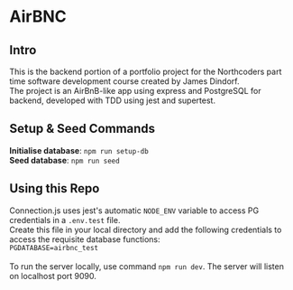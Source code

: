 # AirBNC

## **Intro**
This is the backend portion of a portfolio project for the Northcoders part time software development course created by James Dindorf.<br>
The project is an AirBnB-like app using express and PostgreSQL for backend, developed with TDD using jest and supertest.
## **Setup & Seed Commands**
**Initialise database**: `npm run setup-db`<br>
**Seed database**: `npm run seed`<br>
## **Using this Repo**
Connection.js uses jest's automatic `NODE_ENV` variable to access PG credentials in a `.env.test` file.<br>
Create this file in your local directory and add the following credentials to access the requisite database functions:<br>
`PGDATABASE=airbnc_test`<br><br>
To run the server locally, use command `npm run dev`. The server will listen on localhost port 9090.

